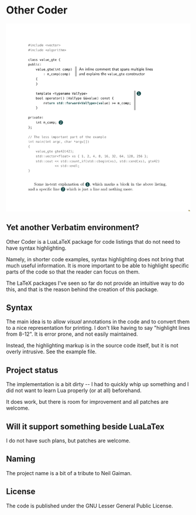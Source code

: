 Other Coder
===========

![Demo](https://github.com/ivan-cukic/latex-other-coder/raw/master/images/othercoder.png)

Yet another Verbatim environment?
---------------------------------

Other Coder is a LuaLaTeX package
for code listings that do not need to have syntax highlighting.

Namely,
in shorter code examples,
syntax highlighting does not bring that much useful information.
It is more important to be able to highlight
specific parts of the code
so that the reader can focus on them.

The LaTeX packages I've seen so far
do not provide an intuitive way to do this,
and that is the reason
behind the creation of this package.


Syntax
------

The main idea
is to allow *visual* annotations in the code
and to convert them to a nice representation for printing.
I don't like having to say "highlight lines from 8-12".
It is error prone,
and not easily maintained.

Instead,
the highlighting markup is in the source code itself,
but it is not overly intrusive.
See the example file.


Project status
--------------

The implementation is a bit dirty --
I had to quickly whip up something
and I did not want to learn Lua properly (or at all) beforehand.

It does work,
but there is room for improvement
and all patches are welcome.


Will it support something beside LuaLaTex
-----------------------------------------

I do not have such plans,
but patches are welcome.


Naming
------

The project name is a bit of a tribute to Neil Gaiman.


License
-------

The code is published under the
GNU Lesser General Public License.

